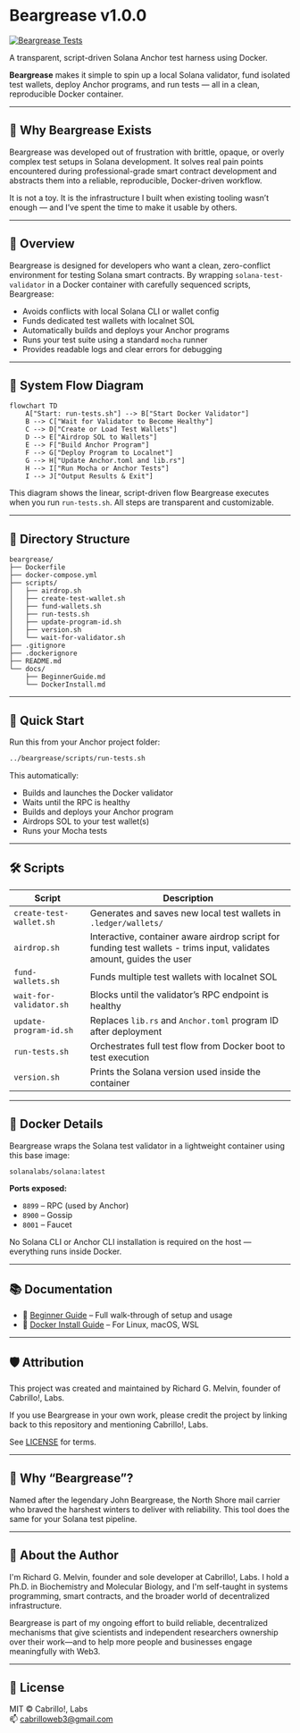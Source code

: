 # Beargrease v1.0.0

[![Beargrease Tests](https://github.com/rgmelvin/beargrease-by-cabrillo/workflows/ci.yml/badge.svg)](https://github.com/rgmelvin/beargrease-by-cabrillo/actions/workflows/ci.yml)

A transparent, script-driven Solana Anchor test harness using Docker.

**Beargrease** makes it simple to spin up a local Solana validator, fund isolated test wallets, deploy Anchor programs, and run tests — all in a clean, reproducible Docker container.

---

## 🧠 Why Beargrease Exists

Beargrease was developed out of frustration with brittle, opaque, or overly complex test setups in Solana development. It solves real pain points encountered during professional-grade smart contract development and abstracts them into a reliable, reproducible, Docker-driven workflow.

It is not a toy. It is the infrastructure I built when existing tooling wasn’t enough — and I’ve spent the time to make it usable by others.

---

## 🧭 Overview

Beargrease is designed for developers who want a clean, zero-conflict environment for testing Solana smart contracts. By wrapping `solana-test-validator` in a Docker container with carefully sequenced scripts, Beargrease:

- Avoids conflicts with local Solana CLI or wallet config
- Funds dedicated test wallets with localnet SOL
- Automatically builds and deploys your Anchor programs
- Runs your test suite using a standard `mocha` runner
- Provides readable logs and clear errors for debugging

---

## 🧩 System Flow Diagram

```mermaid
flowchart TD
    A["Start: run-tests.sh"] --> B["Start Docker Validator"]
    B --> C["Wait for Validator to Become Healthy"]
    C --> D["Create or Load Test Wallets"]
    D --> E["Airdrop SOL to Wallets"]
    E --> F["Build Anchor Program"]
    F --> G["Deploy Program to Localnet"]
    G --> H["Update Anchor.toml and lib.rs"]
    H --> I["Run Mocha or Anchor Tests"]
    I --> J["Output Results & Exit"]
```

This diagram shows the linear, script-driven flow Beargrease executes when you run `run-tests.sh`. All steps are transparent and customizable.

---

## 📁 Directory Structure

```
beargrease/
├── Dockerfile
├── docker-compose.yml
├── scripts/
│   ├── airdrop.sh
│   ├── create-test-wallet.sh
│   ├── fund-wallets.sh
│   ├── run-tests.sh
│   ├── update-program-id.sh
│   ├── version.sh
│   └── wait-for-validator.sh
├── .gitignore
├── .dockerignore
├── README.md
└── docs/
    ├── BeginnerGuide.md
    └── DockerInstall.md
```

---

## 🚀 Quick Start

Run this from your Anchor project folder:

```bash
../beargrease/scripts/run-tests.sh
```

This automatically:
- Builds and launches the Docker validator
- Waits until the RPC is healthy
- Builds and deploys your Anchor program
- Airdrops SOL to your test wallet(s)
- Runs your Mocha tests

---

## 🛠️ Scripts

| Script                  | Description |
|------------------------|-------------|
| `create-test-wallet.sh`| Generates and saves new local test wallets in `.ledger/wallets/` |
| `airdrop.sh`           | Interactive, container aware airdrop script for funding test wallets - trims input, validates amount, guides the user |
| `fund-wallets.sh`      | Funds multiple test wallets with localnet SOL |
| `wait-for-validator.sh`| Blocks until the validator’s RPC endpoint is healthy |
| `update-program-id.sh` | Replaces `lib.rs` and `Anchor.toml` program ID after deployment |
| `run-tests.sh`         | Orchestrates full test flow from Docker boot to test execution |
| `version.sh`           | Prints the Solana version used inside the container |

---

## 🐳 Docker Details

Beargrease wraps the Solana test validator in a lightweight container using this base image:

```dockerfile
solanalabs/solana:latest
```

**Ports exposed:**
- `8899` – RPC (used by Anchor)
- `8900` – Gossip
- `8001` – Faucet

No Solana CLI or Anchor CLI installation is required on the host — everything runs inside Docker.

---

## 📚 Documentation

- 📘 [Beginner Guide](./docs/BeginnerGuide.md) – Full walk-through of setup and usage
- 🔧 [Docker Install Guide](./docs/DockerInstall.md) – For Linux, macOS, WSL

---

## 🛡️ Attribution

This project was created and maintained by Richard G. Melvin, founder of Cabrillo!, Labs.

If you use Beargrease in your own work, please credit the project by linking back to this repository and mentioning Cabrillo!, Labs.

See [LICENSE](./LICENSE) for terms.

---

## 🐻 Why “Beargrease”?

Named after the legendary John Beargrease, the North Shore mail carrier who braved the harshest winters to deliver with reliability. This tool does the same for your Solana test pipeline.

---

## 🧬 About the Author

I'm Richard G. Melvin, founder and sole developer at Cabrillo!, Labs. I hold a Ph.D. in Biochemistry and Molecular Biology, and I'm self-taught in systems programming, smart contracts, and the broader world of decentralized infrastructure.

Beargrease is part of my ongoing effort to build reliable, decentralized mechanisms that give scientists and independent researchers ownership over their work—and to help more people and businesses engage meaningfully with Web3.

---

## 📜 License

MIT © Cabrillo!, Labs  
📫 cabrilloweb3@gmail.com
